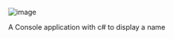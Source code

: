 ![image](https://user-images.githubusercontent.com/57772093/129898202-496f60d3-4411-43fb-a52d-e1387eba4c6a.png)

A Console application with c# to display a name
